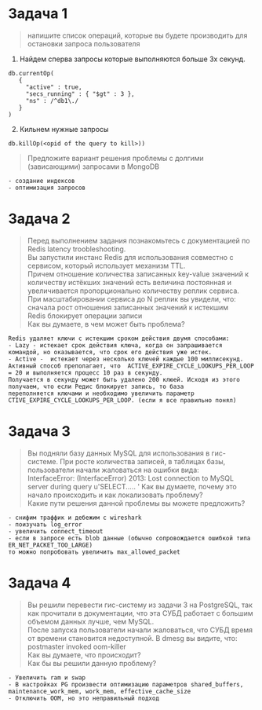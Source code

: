 # Задача 1

> напишите список операций, которые вы будете производить для остановки запроса пользователя

1) Найдем сперва запросы которые выполняются больше 3х секунд.

```shell
db.currentOp(
   {
     "active" : true,
     "secs_running" : { "$gt" : 3 },
     "ns" : /^db1\./
   }
)
```

2) Кильнем нужные запросы

```shell
db.killOp(<opid of the query to kill>))
```


>Предложите вариант решения проблемы с долгими (зависающими) запросами в MongoDB

```text
- создание индексов
- оптимизация запросов
```

# Задача 2

>Перед выполнением задания познакомьтесь с документацией по Redis latency troobleshooting.\
Вы запустили инстанс Redis для использования совместно с сервисом, который использует механизм TTL. \
Причем отношение количества записанных key-value значений к количеству истёкших значений есть величина постоянная и увеличивается пропорционально количеству реплик сервиса.\
При масштабировании сервиса до N реплик вы увидели, что:\
сначала рост отношения записанных значений к истекшим\
Redis блокирует операции записи\
Как вы думаете, в чем может быть проблема?

```text
Redis удаляет ключи с истекшим сроком действия двумя способами:
- Lazy - истекает срок действия ключа, когда он запрашивается командой, но оказывается, что срок его действия уже истек.
- Active -  истекает через несколько ключей каждые 100 миллисекунд.
Активный способ преполагает, что  ACTIVE_EXPIRE_CYCLE_LOOKUPS_PER_LOOP = 20 и выполняется процесс 10 раз в секунду.
Получается в секунду может быть удалено 200 клюей. Исходя из этого получаем, что если Редис блокирует запись, то база
переполняется ключами и необходимо увеличить параметр CTIVE_EXPIRE_CYCLE_LOOKUPS_PER_LOOP. (если я все правильно понял)
```

# Задача 3

>Вы подняли базу данных MySQL для использования в гис-системе. При росте количества записей, в таблицах базы, пользователи начали жаловаться на ошибки вида:\
InterfaceError: (InterfaceError) 2013: Lost connection to MySQL server during query u'SELECT..... '
Как вы думаете, почему это начало происходить и как локализовать проблему?\
Какие пути решения данной проблемы вы можете предложить?

```text
- снифим траффик и дебежим с wireshark 
- поизучать log_error
- увеличить connect_timeout
- если в запросе есть blob данные (обычно сопровождается ошибкой типа ER_NET_PACKET_TOO_LARGE)
то можно попробовать увеличить max_allowed_packet 
```

# Задача 4

> Вы решили перевести гис-систему из задачи 3 на PostgreSQL, так как прочитали в документации, что эта СУБД работает с большим объемом данных лучше, чем MySQL.\
После запуска пользователи начали жаловаться, что СУБД время от времени становится недоступной. В dmesg вы видите, что:\
postmaster invoked oom-killer\
Как вы думаете, что происходит?\
Как бы вы решили данную проблему?

```text
- Увеличить ram и swap
- В настройках PG произвести оптимизацию параметров shared_buffers, maintenance_work_mem, work_mem, effective_cache_size
- Отключить ООМ, но это неправильный подход
```